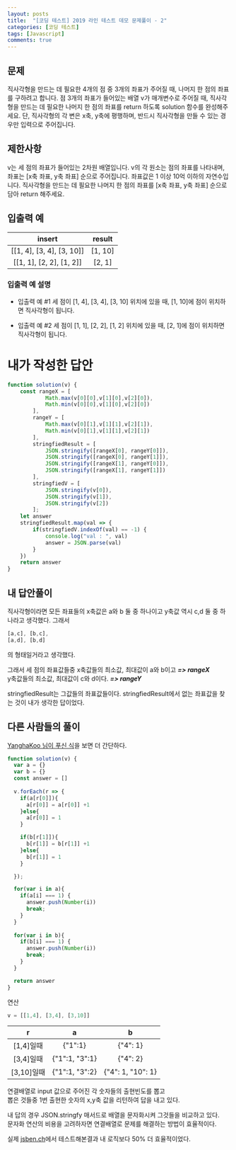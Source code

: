 ```yaml
---
layout: posts
title:  "[코딩 테스트] 2019 라인 테스트 데모 문제풀이 - 2"
categories: [코딩 테스트]
tags: [Javascript]
comments: true
---
```


## 문제
직사각형을 만드는 데 필요한 4개의 점 중 3개의 좌표가 주어질 때, 나머지 한 점의 좌표를 구하려고 합니다. 점 3개의 좌표가 들어있는 배열 v가 매개변수로 주어질 때, 직사각형을 만드는 데 필요한 나머지 한 점의 좌표를 return 하도록 solution 함수를 완성해주세요. 단, 직사각형의 각 변은 x축, y축에 평행하며, 반드시 직사각형을 만들 수 있는 경우만 입력으로 주어집니다.

## 제한사항
v는 세 점의 좌표가 들어있는 2차원 배열입니다.
v의 각 원소는 점의 좌표를 나타내며, 좌표는 [x축 좌표, y축 좌표] 순으로 주어집니다.
좌표값은 1 이상 10억 이하의 자연수입니다.
직사각형을 만드는 데 필요한 나머지 한 점의 좌표를 [x축 좌표, y축 좌표] 순으로 담아 return 해주세요.

## 입출력 예

| insert | result |
|:--------:|:--------:|
| [[1, 4], [3, 4], [3, 10]] |	[1, 10] |
| [[1, 1], [2, 2], [1, 2]] | [2, 1] |

### 입출력 예 설명
- 입출력 예 #1
세 점이 [1, 4], [3, 4], [3, 10] 위치에 있을 때, [1, 10]에 점이 위치하면 직사각형이 됩니다.

- 입출력 예 #2
세 점이 [1, 1], [2, 2], [1, 2] 위치에 있을 때, [2, 1]에 점이 위치하면 직사각형이 됩니다.

# 내가 작성한 답안
```javascript
function solution(v) {
    const rangeX = [
            Math.max(v[0][0],v[1][0],v[2][0]), 
            Math.min(v[0][0],v[1][0],v[2][0])
        ],
        rangeY = [
            Math.max(v[0][1],v[1][1],v[2][1]), 
            Math.min(v[0][1],v[1][1],v[2][1])
        ],
        stringfiedResult = [
            JSON.stringify([rangeX[0], rangeY[0]]),
            JSON.stringify([rangeX[0], rangeY[1]]),
            JSON.stringify([rangeX[1], rangeY[0]]),
            JSON.stringify([rangeX[1], rangeY[1]])
        ],
        stringfiedV = [
            JSON.stringify(v[0]), 
            JSON.stringify(v[1]),
            JSON.stringify(v[2])
        ];
    let answer
    stringfiedResult.map(val => {
        if(stringfiedV.indexOf(val) == -1) {
            console.log("val : ", val)
            answer = JSON.parse(val)
        }
    })
    return answer
}
```

## 내 답안풀이
직사각형이라면 모든 좌표들의 x축값은 a와 b 둘 중 하나이고 y축값 역시 c,d 둘 중 하나라고 생각했다.
그래서
```javascript
[a,c], [b,c], 
[a,d], [b,d]
```
의 형태일거라고 생각했다.

그래서 세 점의 좌표값들중 
x축값들의 최소값, 최대값이 a와 b이고 ***=> rangeX***  
y축값들의 최소값, 최대값이 c와 d이다. ***=> rangeY***

stringfiedResult는 그값들의 좌표값들이다. 
stringfiedResult에서 없는 좌표값을 찾는 것이 내가 생각한 답이었다.

## 다른 사람들의 풀이

[YanghaKoo 님이 푸신 식](https://github.com/YanghaKoo/algorithm-study/blob/master/NAVERLINE/demo/demo1.js)을 보면 더 간단하다. 
```javascript
function solution(v) {
  var a = {}
  var b = {}
  const answer = []
  
  v.forEach(r => {
    if(a[r[0]]){
      a[r[0]] = a[r[0]] +1
    }else{
      a[r[0]] = 1
    }

    if(b[r[1]]){
      b[r[1]] = b[r[1]] +1
    }else{
      b[r[1]] = 1
    }

  });

  for(var i in a){
    if(a[i] === 1) {
      answer.push(Number(i))
      break;
    }
  }
  
  for(var i in b){
    if(b[i] === 1) {
      answer.push(Number(i))
      break;
    }
  }

  return answer
}
```
연산

```javascript
v = [[1,4], [3,4], [3,10]]
```

| r | a | b |
|:--------:|:--------:|:--------:|
| [1,4]일때 | {"1":1} | {"4": 1} |
| [3,4]일때 | {"1":1, "3":1} | {"4": 2} |
| [3,10]일때 | {"1":1, "3":2} | {"4": 1, "10": 1} |

연결배열로 input 값으로 주어진 각 숫자들의 출현빈도를 뽑고  
뽑은 것들중 1번 출현한 숫자의 x,y축 값을 리턴하여 답을 내고 있다.

내 답의 경우 JSON.stringfy 매서드로 배열을 문자화시켜 그것들을 비교하고 있다.  
문자화 연산의 비용을 고려하자면 연결배열로 문제를 해결하는 방법이 효율적이다.

실제 [jsben.ch](http://jsben.ch/)에서 테스트해본결과 내 로직보다 50% 더 효율적이었다.
